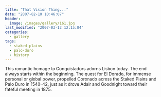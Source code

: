 ```yaml
---
title: "That Vision Thing..."
date: "2007-02-10 10:46:07"
header:
  image: /images/gallery/161.jpg
last_modified: "2007-03-12 12:15:04"
categories:
  - gallery
tags:
  - staked-plains
  - palo-duro
  - history  
---
```


This romantic homage to Conquistadors adorns Lisbon today. The end always starts within the beginning. The quest for El Dorado, for immense personal or global power, propelled Coronado across the Staked Plains and Palo Duro in 1540-42, just as it drove Adair and Goodnight toward their fateful meeting in 1875.

